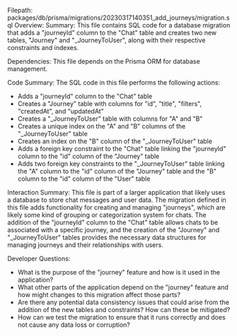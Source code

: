 Filepath: packages/db/prisma/migrations/20230317140351_add_journeys/migration.sql
Overview: Summary:
This file contains SQL code for a database migration that adds a "journeyId" column to the "Chat" table and creates two new tables, "Journey" and "_JourneyToUser", along with their respective constraints and indexes.

Dependencies:
This file depends on the Prisma ORM for database management.

Code Summary:
The SQL code in this file performs the following actions:
- Adds a "journeyId" column to the "Chat" table
- Creates a "Journey" table with columns for "id", "title", "filters", "createdAt", and "updatedAt"
- Creates a "_JourneyToUser" table with columns for "A" and "B"
- Creates a unique index on the "A" and "B" columns of the "_JourneyToUser" table
- Creates an index on the "B" column of the "_JourneyToUser" table
- Adds a foreign key constraint to the "Chat" table linking the "journeyId" column to the "id" column of the "Journey" table
- Adds two foreign key constraints to the "_JourneyToUser" table linking the "A" column to the "id" column of the "Journey" table and the "B" column to the "id" column of the "User" table

Interaction Summary:
This file is part of a larger application that likely uses a database to store chat messages and user data. The migration defined in this file adds functionality for creating and managing "journeys", which are likely some kind of grouping or categorization system for chats. The addition of the "journeyId" column to the "Chat" table allows chats to be associated with a specific journey, and the creation of the "Journey" and "_JourneyToUser" tables provides the necessary data structures for managing journeys and their relationships with users.

Developer Questions:
- What is the purpose of the "journey" feature and how is it used in the application?
- What other parts of the application depend on the "journey" feature and how might changes to this migration affect those parts?
- Are there any potential data consistency issues that could arise from the addition of the new tables and constraints? How can these be mitigated?
- How can we test the migration to ensure that it runs correctly and does not cause any data loss or corruption?

